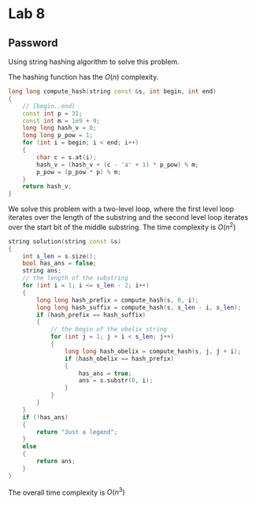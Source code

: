 # Lab 8

## Password

Using string hashing algorithm to solve this problem. 

The hashing function has the $O(n)$ complexity.
```cpp
long long compute_hash(string const &s, int begin, int end)
{
    // [begin..end)
    const int p = 31;
    const int m = 1e9 + 9;
    long long hash_v = 0;
    long long p_pow = 1;
    for (int i = begin; i < end; i++)
    {
        char c = s.at(i);
        hash_v = (hash_v + (c - 'a' + 1) * p_pow) % m;
        p_pow = (p_pow * p) % m;
    }
    return hash_v;
}


```
We solve this problem with a two-level loop, where the first level loop iterates over the length of the substring and the second level loop iterates over the start bit of the middle substring. The time complexity is $O(n^2)$

```c++
string solution(string const &s)
{
    int s_len = s.size();
    bool has_ans = false;
    string ans;
    // the length of the substring
    for (int i = 1; i <= s_len - 2; i++)
    {
        long long hash_prefix = compute_hash(s, 0, i);
        long long hash_suffix = compute_hash(s, s_len - i, s_len);
        if (hash_prefix == hash_suffix)
        {
            // the begin of the obelix string
            for (int j = 1; j + i < s_len; j++)
            {
                long long hash_obelix = compute_hash(s, j, j + i);
                if (hash_obelix == hash_prefix)
                {
                    has_ans = true;
                    ans = s.substr(0, i);
                }
            }
        }
    }
    if (!has_ans)
    {
        return "Just a legend";
    }
    else
    {
        return ans;
    }
}

```

The overall time complexity is $O(n^3)$